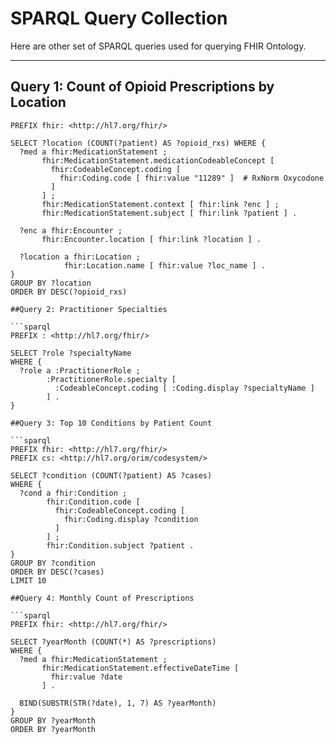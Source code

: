 # SPARQL Query Collection

Here are other set of SPARQL queries used for querying FHIR Ontology.

---

## Query 1: Count of Opioid Prescriptions by Location

```sparql
PREFIX fhir: <http://hl7.org/fhir/>

SELECT ?location (COUNT(?patient) AS ?opioid_rxs) WHERE {
  ?med a fhir:MedicationStatement ;
       fhir:MedicationStatement.medicationCodeableConcept [
         fhir:CodeableConcept.coding [
           fhir:Coding.code [ fhir:value "11289" ]  # RxNorm Oxycodone
         ]
       ] ;
       fhir:MedicationStatement.context [ fhir:link ?enc ] ;
       fhir:MedicationStatement.subject [ fhir:link ?patient ] .
  
  ?enc a fhir:Encounter ;
       fhir:Encounter.location [ fhir:link ?location ] .
  
  ?location a fhir:Location ;
            fhir:Location.name [ fhir:value ?loc_name ] .
}
GROUP BY ?location
ORDER BY DESC(?opioid_rxs)

##Query 2: Practitioner Specialties

```sparql
PREFIX : <http://hl7.org/fhir/>

SELECT ?role ?specialtyName
WHERE {
  ?role a :PractitionerRole ;
        :PractitionerRole.specialty [
          :CodeableConcept.coding [ :Coding.display ?specialtyName ]
        ] .
}

##Query 3: Top 10 Conditions by Patient Count

```sparql
PREFIX fhir: <http://hl7.org/fhir/>
PREFIX cs: <http://hl7.org/orim/codesystem/>

SELECT ?condition (COUNT(?patient) AS ?cases)
WHERE {
  ?cond a fhir:Condition ;
        fhir:Condition.code [ 
          fhir:CodeableConcept.coding [ 
            fhir:Coding.display ?condition 
          ] 
        ] ;
        fhir:Condition.subject ?patient .
}
GROUP BY ?condition
ORDER BY DESC(?cases)
LIMIT 10

##Query 4: Monthly Count of Prescriptions

```sparql
PREFIX fhir: <http://hl7.org/fhir/>

SELECT ?yearMonth (COUNT(*) AS ?prescriptions)
WHERE {
  ?med a fhir:MedicationStatement ;
       fhir:MedicationStatement.effectiveDateTime [ 
         fhir:value ?date 
       ] .
  
  BIND(SUBSTR(STR(?date), 1, 7) AS ?yearMonth)
}
GROUP BY ?yearMonth
ORDER BY ?yearMonth


